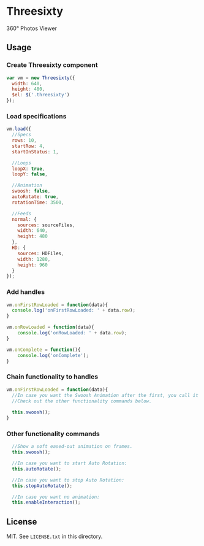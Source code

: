 # Threesixty

360° Photos Viewer

## Usage

### Create Threesixty component

```javascript
var vm = new Threesixty({
  width: 640,
  height: 480,
  $el: $('.threesixty')
});
```

### Load specifications

```javascript
vm.load({
  //Specs
  rows: 10,
  startRow: 4,
  startOnStatus: 1,

  //Loops
  loopX: true,
  loopY: false,

  //Animation
  swoosh: false,
  autoRotate: true,
  rotationTime: 3500,

  //Feeds
  normal: {
    sources: sourceFiles,
    width: 640,
    height: 480
  },
  HD: {
    sources: HDFiles,
    width: 1280,
    height: 960
  }
});
```

### Add handles

```javascript
vm.onFirstRowLoaded = function(data){
  console.log('onFirstRowLoaded: ' + data.row);
}

vm.onRowLoaded = function(data){
	console.log('onRowLoaded: ' + data.row);
}

vm.onComplete = function(){
	console.log('onComplete');
}
```

### Chain functionality to handles
```javascript
vm.onFirstRowLoaded = function(data){
  //In case you want the Swoosh Animation after the first, you call it in the handle.
  //Check out the other functionality commands below.
  
  this.swoosh();
}
```

### Other functionality commands
```javascript
  //Show a soft eased-out animation on frames.
  this.swoosh();

  //In case you want to start Auto Rotation:
  this.autoRotate();

  //In case you want to stop Auto Rotation:
  this.stopAutoRotate();  

  //In case you want no animation:
  this.enableInteraction();
```

## License

MIT. See `LICENSE.txt` in this directory.